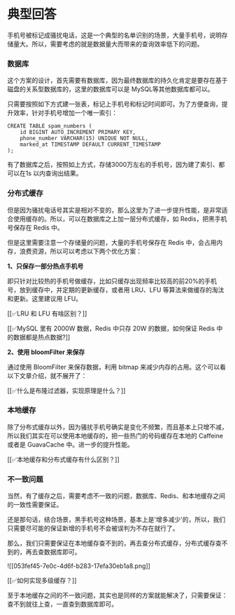 # 典型回答


手机号被标记成骚扰电话，这是一个典型的名单识别的场景，大量手机号，说明存储量大。所以，需要考虑的就是数据量大而带来的查询效率低下的问题。



### 数据库
这个方案的设计，首先需要有数据库，因为最终数据库的持久化肯定是要存在基于磁盘的关系型数据库的，这里的数据库可以是 MySQL等其他数据库都可以。



只需要按照如下方式建一张表，标记上手机号和标记时间即可。为了方便查询，提升效率，针对手机号增加一个唯一索引：



```plain
CREATE TABLE spam_numbers (
    id BIGINT AUTO_INCREMENT PRIMARY KEY,
    phone_number VARCHAR(15) UNIQUE NOT NULL,
    marked_at TIMESTAMP DEFAULT CURRENT_TIMESTAMP
);
```



有了数据库之后，按照如上方式，存储3000万左右的手机号，因为建了索引、都可以在1s 以内查询出结果。



### 分布式缓存


但是因为骚扰电话号其实是相对不变的，那么这里为了进一步提升性能，是非常适合使用缓存的。所以，可以在数据库之上加一层分布式缓存，如 Redis，把黑手机号保存在 Redis 中。



但是这里需要注意一个存储量的问题，大量的手机号保存在 Redis 中，会占用内存，浪费资源，所以可以考虑以下两个优化方案：



**1、只保存一部分热点手机号**

即只针对比较热的手机号做缓存，比如只缓存出现频率比较高的前20%的手机号，放到缓存中，并定期的更新缓存，或者用 LRU、LFU 等算法来做缓存的淘汰和更新。这里建议用 LFU。



[[✅LRU 和 LFU 有啥区别？]]



[[✅MySQL 里有 2000W 数据，Redis 中只存 20W 的数据，如何保证 Redis 中的数据都是热点数据?]]



**2、使用 bloomFilter 来保存**

通过使用 BloomFilter 来保存数据，利用 bitmap 来减少内存的占用。这个可以看以下文章介绍，就不展开了：



[[✅什么是布隆过滤器，实现原理是什么？]]



### 本地缓存


除了分布式缓存以外，因为骚扰手机号确实是变化不频繁，而且基本上只增不减，所以我们其实在可以使用本地缓存的，把一些热门的号码缓存在本地的 Caffeine 或者是 GuavaCache 中。进一步的提升性能。



[[✅本地缓存和分布式缓存有什么区别？]]



### 不一致问题
当然，有了缓存之后，需要考虑不一致的问题，数据库、Redis、和本地缓存之间的一致性需要保证。



还是那句话，结合场景，黑手机号这种场景，基本上是'增多减少'的，所以，我们只需要尽可能的保证新增的手机号不会被误判为不存在就行了。



那么，我们只需要保证在本地缓存查不到的，再去查分布式缓存，分布式缓存查不到的，再去查数据库即可。



![[053fef45-7e0c-4d6f-b283-17efa30eb1a8.png]]



[[✅如何实现多级缓存？]]



至于本地缓存之间的不一致问题，其实也是同样的方案就能解决了，只需要保证：查不到就往上查，一直查到数据库即可。

